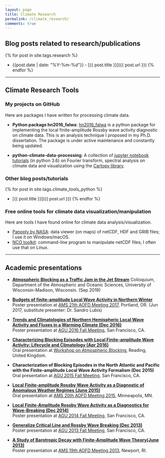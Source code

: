 ```yaml
---
layout: page
title: Climate Research
permalink: /climate_research/
comments: true
---
```


## Blog posts related to research/publications

{% for post in site.tags.research %}
 - {{post.date | date: "%Y-%m-%d"}} - [{{ post.title }}]({{ post.url }})
{% endfor %}

--- 

## Climate Research Tools

### My projects on GitHub

Here are packages I have written for processing climate data.

- **Python package hn2016_falwa**: 
[hn2016_falwa](https://github.com/csyhuang/hn2016_falwa) is a python package for 
implementing the local finite-amplitude Rossby wave activity diagnostic on climate data. 
This is an analysis technique I proposed in my Ph.D. dissertation. The package is under 
active maintenance and constantly being updated.

- **python-climate-data-processing**: A collection of 
[jupyter notebook tutorials](https://github.com/csyhuang/python-climate-data-processing/tree/master/tutorials) 
(in python 3.6) on Fourier transform, spectral analysis on climate data and visualization using 
the [Cartopy library](http://scitools.org.uk/cartopy/).

### Other blog posts/tutorials

{% for post in site.tags.climate_tools_python %}
 - [{{ post.title }}]({{ post.url }})
{% endfor %}

### Free online tools for climate data visualization/manipulation

Here are tools I have found online for climate data analysis/visualization.

- [Panoply by NASA](https://www.giss.nasa.gov/tools/panoply/): data viewer (on maps) of 
netCDF, HDF and GRIB files; I use it on Windows/macOS.
- [NCO toolkit](http://nco.sourceforge.net/): command-line program to manipulate netCDF files; 
I often use that on Linux.

---

## Academic presentations

* **[Atmospheric Blocking as a Traffic Jam in the Jet Stream](https://www.dropbox.com/s/e2oxup0p7esv5nz/clare-uw-colloquium-20190909.pdf?dl=1)**
Colloquium, Department of the Atmospheric and Oceanic Sciences, University of Wisconsin-Madison,
Wisconsin. (Sep 2019)

* **[Budgets of finite-amplitude Local Wave Activity in Northern Winter](https://www.dropbox.com/s/0ocvvwfb44e551b/AMS2017_poster_final.pdf?dl=1)**  
Poster presentation at [AMS 21th AOFD Meeting 2017](https://ams.confex.com/ams/21Fluid19Middle/webprogram/21FLUID.html), Portland, OR. (Jun 2017, substitute presenter: Dr. Sandro Lubis)  

* **[Trends and Climatologies of Northern Hemispheric Local Wave Activity and Fluxes in a Warming Climate (Dec 2016)](https://agu.confex.com/data/handout/agu/fm16/Paper_197912_handout_9528_0.pdf)**  
Poster presentation at [AGU 2016 Fall Meeting](http://fallmeeting.agu.org/2016/), San Francisco, CA.

* **[Characterizing Blocking Episodes with Local Finite-amplitude Wave Activity: Lifecycle and Climatology (Apr 2016)](http://www.met.reading.ac.uk/~ben/blocking2016/talks/huang.pdf)**  
Oral presentation at [Workshop on Atmospheric Blocking](http://http//www.sparc-climate.org/meetings/wwwsparc-climateorgmeetingssparc-blocking-workshop-april2016/), Reading, United Kingdom.

* **Characterization of Blocking Episodes in the North Atlantic and Pacific with the Finite-amplitude Local Wave Activity Formalism (Dec 2015)**  
Oral presentation at [AGU 2015 Fall Meeting](http://fallmeeting.agu.org/2015/), San Francisco, CA.

* **[Local Finite-amplitude Rossby Wave Activity as a Diagnostic of Anomalous Weather Regimes (June 2015)](https://ams.confex.com/ams/20Fluid/videogateway.cgi/id/30468?recordingid=30468)**  
Oral presentation at [AMS 20th AOFD Meeting 2015](http://www.ametsoc.org/meet/fainst/201520fluid.html), Minneapolis, MN.

* **[Local Finite-Amplitude Rossby Wave Activity as a Diagnostics for Wave-Breaking (Dec 2014)](http://home.uchicago.edu/~csyhuang/Presentations/AGU2014_upload.pdf)**  
Poster presentation at [AGU 2014 Fall Meeting](http://fallmeeting.agu.org/2014/), San Francisco, CA.

* **[Generalize Critical Line and Rossby Wave Breaking (Dec 2013)](http://home.uchicago.edu/~csyhuang/Presentations/AGU2013_upload.pdf)**  
Poster presentation at [AGU 2013 Fall Meeting](http://fallmeeting.agu.org/2013/), San Francisco, CA.

* **[A Study of Barotropic Decay with Finite-Amplitude Wave Theory(June 2013)](http://home.uchicago.edu/~csyhuang/Presentations/AMS2013_final.pdf)**  
Poster presentation at [AMS 19th AOFD Meeting 2013](https://ams.confex.com/ams/19Fluid17Middle/webprogram/start.html), Newport, RI.
